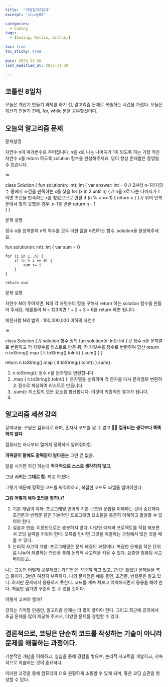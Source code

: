 ```yaml
---
title:  "개발일지8일차" 
excerpt: "study08"

categories:
  - Coding
tags:
  - [Coding, Kotlin, Github,]

toc: true
toc_sticky: true
 
date: 2023-11-30
last_modified_at: 2023-11-30

---
```



## 코틀린 8일차

오늘은 계산기 만들기 과제를 하기 전, 알고리즘 문제로 복습하는 시간을 가졌다.
오늘은 계산기 만들기 전에, for, while 문을 공부할것이다.

## 오늘의 알고리즘 문제


문제설명


자연수 n이 매개변수로 주어집니다. n을 x로 나눈 나머지가 1이 되도록 하는 가장 작은 자연수 x를 return 하도록 solution 함수를 완성해주세요. 답이 항상 존재함은 증명될 수 있습니다.

=>


class Solution {
    fun solution(n: Int): Int {
        var answer: Int = 0
         // 2부터 n-1까지의 수 중에서 조건을 만족하는 x를 찾음
        for (x in 2 until n) {
         // n을 x로 나눈 나머지가 1이면 조건을 만족하는 x를 찾았으므로 반환
        if (n % x == 1) {
      return x
        }
        }
        // 위의 반복문에서 찾지 못했을 경우, n-1을 반환
         return n - 1  
    }
}


문제 설명


정수 n을 입력받아 n의 약수를 모두 더한 값을 리턴하는 함수, solution을 완성해주세요.


fun solution(n: Int): Int {
    var sum = 0

    for (i in 1..n) {
        if (n % i == 0) {
            sum += i
        }
    }

    return sum

문제 설명

자연수 N이 주어지면, N의 각 자릿수의 합을 구해서 return 하는 solution 함수를 만들어 주세요.
예를들어 N = 123이면 1 + 2 + 3 = 6을 return 하면 됩니다.

제한사항
N의 범위 : 100,000,000 이하의 자연수

=>

class Solution {
    // solution 함수 정의
    fun solution(n: Int): Int {
        // 정수 n을 문자열로 변환하고 각 자릿수를 리스트로 만든 뒤, 각 자릿수를 정수로 변환하여 합산
        return n.toString().map { it.toString().toInt() }.sum()
    }
}





return n.toString().map { it.toString().toInt() }.sum():

1) n.toString(): 정수 n을 문자열로 변환합니다.
2) .map { it.toString().toInt() }: 문자열을 순회하며 각 문자를 다시 문자열로 변환하고 정수로 파싱하여 리스트로 만듭니다.
3) .sum(): 리스트의 모든 요소를 합산합니다. 이것이 최종적인 결과가 됩니다.
4) 
 ## 알고리즘 세션 강의

 강의내용:
 코딩은 컴퓨터로 하며, 혼자서 코드를 짤 수 없고 
  😵‍💫 **컴퓨터는 생각보다 똑똑하지 않다**

 컴퓨터는 하나부터 열까지 정확하게 알려줘야함.

 **개떡같이 말해도 찰떡같이 알아듣는** 그런 건 없음.

 일을 시키면 하긴 하는데 **적극적으로 스스로 생각하지 않고**,

그냥 **시키는 그대로 함.**
라고 하셨다.

그렇기 때문에 정확한 코드를 짜줘야하고, 복잡한 코드도 짜낼줄 알아야한다.

**그럼 어떻게 해야 코딩을 잘하냐?**

1. 기본 개념의 이해: 프로그래밍 언어의 기본 구조와 문법을 이해하는 것이 중요하다. 조건문과 반복문 같은 기본적인 프로그래밍 요소들을 충분히 이해하고 활용할 수 있어야 한다.
2. 실습과 연습: 이론만으로는 충분하지 않다. 다양한 예제와 프로젝트를 직접 해보면서 코딩 실력을 키워야 한다. 오류를 만나면 그것을 해결하는 과정에서 많은 것을 배울 수 있다.
3. 논리적 사고력 개발: 프로그래밍은 문제 해결의 과정이다. 복잡한 문제를 작은 단위로 나누어 해결하는 연습을 통해 논리적 사고력을 키울 수 있다. 요즘엔 컴퓨팅 사고력이라고..

나는 그동안 어떻게 공부해왔는가?
1번은 꾸준히 하고 있고, 2번은 풀었던 문제들을 복습 중이다.
3번은 여전히 부족하다. 나의 문제점은 예를 들면,
조건문, 반복문은 알고 있다. 하지만 문제에서 응용하지 못한다.
코드를 계속 쳐보고 익숙해지면서 응용을 해야 한다.
처음만 넘기면 꾸준히 할 수 있을 것이다.

어떻게 고쳐야 할까?

강의는 기억할 만큼만,
알고리즘 문제는 더 많이 풀어야 한다.
그리고 최근에 강의에서 초급 문제를 많이 제공해 주셔서,
다양한 문제를 경험할 수 있다.

## 결론적으로, 코딩은 단순히 코드를 작성하는 기술이 아니라 문제를 해결하는 과정이다.

기본적인 개념을 이해하고, 실습을 통해 경험을 쌓으며, 논리적 사고력을 개발하고, 지속적으로 학습하는 것이 중요하다.

이러한 과정을 통해 컴퓨터와 더욱 원활하게 소통할 수 있게 되며, 좋은 코딩 습관을 형성할 수 있다.
